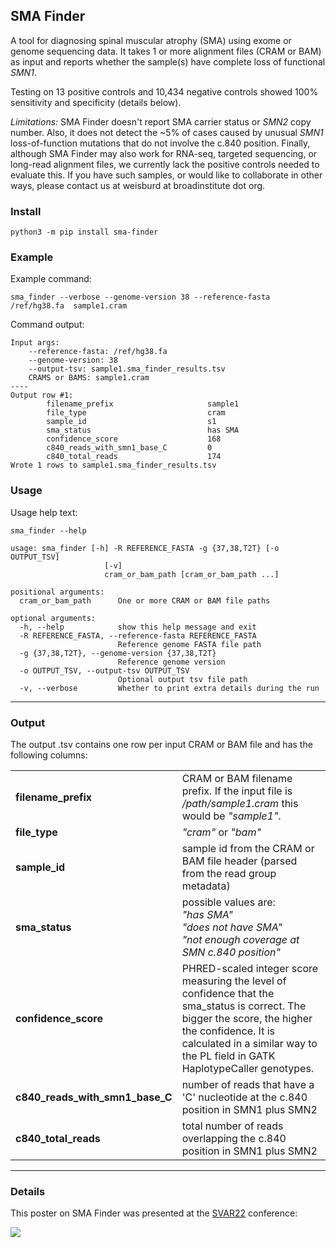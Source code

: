 ## SMA Finder  

A tool for diagnosing spinal muscular atrophy (SMA) using exome or genome sequencing data.
It takes 1 or more alignment files (CRAM or BAM) as input and reports whether 
the sample(s) have complete loss of functional *SMN1*.

Testing on 13 positive controls and 10,434 negative controls showed 100% sensitivity and specificity (details below). 

*Limitations:* SMA Finder doesn't report SMA carrier status or *SMN2* copy number. Also, it does not detect the ~5% of cases caused by unusual *SMN1* loss-of-function mutations that do not involve the c.840 position. Finally, although SMA Finder may also work for RNA-seq, targeted sequencing, or long-read alignment files, we currently lack the positive controls needed to evaluate this. If you have such samples, or would like to collaborate in other ways, please contact us at weisburd at broadinstitute dot org.


### Install

```
python3 -m pip install sma-finder
```

### Example

Example command:
```
sma_finder --verbose --genome-version 38 --reference-fasta /ref/hg38.fa  sample1.cram
```
Command output:
```
Input args:
    --reference-fasta: /ref/hg38.fa
    --genome-version: 38
    --output-tsv: sample1.sma_finder_results.tsv
    CRAMS or BAMS: sample1.cram
----
Output row #1:
        filename_prefix                     sample1
        file_type                           cram
        sample_id                           s1
        sma_status                          has SMA
        confidence_score                    168
        c840_reads_with_smn1_base_C         0
        c840_total_reads                    174
Wrote 1 rows to sample1.sma_finder_results.tsv        
```

### Usage

Usage help text:

```
sma_finder --help

usage: sma_finder [-h] -R REFERENCE_FASTA -g {37,38,T2T} [-o OUTPUT_TSV]
                     [-v]
                     cram_or_bam_path [cram_or_bam_path ...]

positional arguments:
  cram_or_bam_path      One or more CRAM or BAM file paths

optional arguments:
  -h, --help            show this help message and exit
  -R REFERENCE_FASTA, --reference-fasta REFERENCE_FASTA
                        Reference genome FASTA file path
  -g {37,38,T2T}, --genome-version {37,38,T2T}
                        Reference genome version
  -o OUTPUT_TSV, --output-tsv OUTPUT_TSV
                        Optional output tsv file path
  -v, --verbose         Whether to print extra details during the run
```

---

### Output

The output .tsv contains one row per input CRAM or BAM file and has the following columns:

<table>
    <tr>
        <td><b>filename_prefix</b></td>
        <td>CRAM or BAM filename prefix. If the input file is <i>/path/sample1.cram</i> this would be <i>"sample1"</i>.</td>
    </tr>
    <tr>
        <td><b>file_type</b></td>
        <td><i>"cram"</i> or <i>"bam"</i></td>
    </tr>
    <tr>
        <td><b>sample_id</b></td>
        <td>sample id from the CRAM or BAM file header (parsed from the read group metadata)</td>
    </tr>
    <tr>
        <td><b>sma_status</b></td>
        <td>possible values are:<br> 
            <i>"has SMA"</i><br>
            <i>"does not have SMA"</i><br>
            <i>"not enough coverage at SMN c.840 position"</i><br>
        </td>
    <tr>
        <td><b>confidence_score</b></td>
        <td>PHRED-scaled integer score measuring the level of confidence that the sma_status is correct. The bigger the score, the higher the confidence. It is calculated in a similar way to the PL field in GATK HaplotypeCaller genotypes.</td>
    <tr>
        <td><b>c840_reads_with_smn1_base_C</b></td>
        <td>number of reads that have a 'C' nucleotide at the c.840 position in SMN1 plus SMN2</td> 
    <tr>
        <td><b>c840_total_reads</b></td>
        <td>total number of reads overlapping the c.840 position in SMN1 plus SMN2</td>  
    </tr>
</table>

---
### Details

This poster on SMA Finder was presented at the [SVAR22](https://www.grahamerwin.org/svar-conference) conference:

<img src="https://github.com/broadinstitute/sma_finder/raw/main/docs/SMA_poster_SVAR22.png" />
